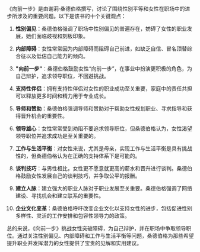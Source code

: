 《向前一步》是由谢莉·桑德伯格撰写，讨论了围绕性别平等和女性在职场中的进步所涉及的重要问题。以下是该书的十个关键观点：

1. **性别偏见**：桑德伯格强调了职场中性别偏见的普遍存在，妨碍了女性的职业发展，她们面临歧视和刻板印象。

2. **内部障碍**：女性常常因为内部障碍而阻碍自己前进，如缺乏自信、冒名顶替综合征以及低估自己能力的倾向。

3. **"向前一步"**：桑德伯格鼓励女性“向前一步”，在事业中扮演更积极的角色，为自己辩护，追求领导职位，不回避挑战。

4. **支持性伴侣**：拥有支持性伴侣对女性的职业成功至关重要，家庭中的责任共担可以释放更多时间和精力用于专业成长。

5. **导师和赞助**：桑德伯格强调导师和赞助对于帮助女性规划职业、寻求指导和获得晋升机会的重要性。

6. **领导雄心**：女性常常受到劝阻不要追求领导职位，但桑德伯格认为，女性渴望领导职位并追求成功是至关重要的。

7. **工作与生活平衡**：对女性来说，尤其是母亲，实现工作与生活平衡是具有挑战性的，但桑德伯格认为在正确的支持体系下是可能的。

8. **谈判技巧**：与男性相比，女性更不愿意就更高的薪水和晋升进行谈判。桑德伯格鼓励女性发展自己的谈判技巧，并争取公平的报酬。

9. **建立人脉**：建立强大的职业人脉对于职业发展至关重要。桑德伯格强调了网络建设、寻找机会和建立联系的重要性。

10. **企业文化变革**：桑德伯格呼吁改变企业文化以支持女性的进步，包括促进性别多样性、灵活的工作安排和包容性领导力的政策。

总的来说，《向前一步》挑战女性突破障碍，为自己辩护，并在职场中争取领导职位。通过关注性别偏见、内部障碍和工作与生活平衡等问题，桑德伯格为那些希望提升职业并发挥潜力的女性提供了宝贵的见解和实用建议。